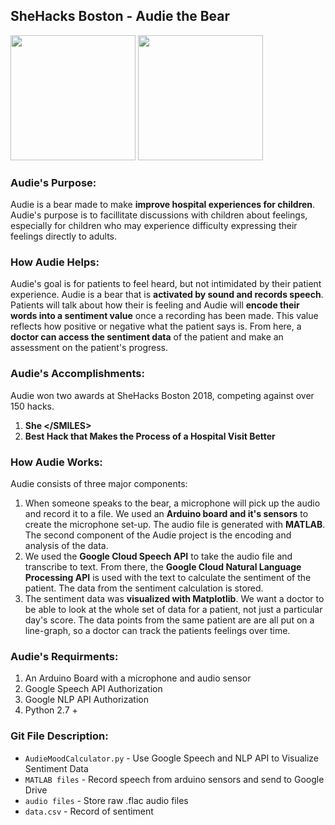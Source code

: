 ## SheHacks Boston - Audie the Bear
<img src="https://challengepost-s3-challengepost.netdna-ssl.com/photos/production/software_photos/000/593/491/datas/gallery.jpg" height="200px;"> </img>
<img src="https://lh3.googleusercontent.com/RDXfLtiQxO6vmFGfX6UmeARVyR143yCwG7tKlrGw2GBx60P8K4S-WDNHBHgrBCV0CHliiB7d-f2clJ_aEpfnvs-YHqHEz4pc-6Gk9zb5umanpb8CDDCKEY1cM4FTTw8jh2H1LwZ3omJXb57LfxiaBJ8E_nqtMmormc1aDZwHEzV2UC5wy8qs7aN6q73s6zhwYBfRqadUxO-09pQaNWY0reNJb6i8OSqAinEj0-iMQSr6Ccl8GRExCmVlWxhZS1fRPGIDqFh01kkPCkhN8YY_mNOgOTRM-eTyo6_8iR04200r0EYbjuMCtQaTutdHUXVrrCom9_J9GM2qVCsLM7hh_Bngj51R5z76mt0ED7TwitcbeYvi06KqwNXkNTntXVuWfF5yhVSgo2Ic7c-0-q_92m7ozxN0rkE7SZItlBhmXhPpJyah0hZ5v7cTTOYjD4brWKdO9W-2hpehRqobsvm3IKfmYUowRiuKW4GmNrDsIVWgNarwfQ5vSbRDKBiBI_TH57Svzunex9YvnUMQSG2cYcxJGIV4_KNUwI2trKF6wqyiRrhx0c8JS52Mxvrz6eIWj5MI1-mZ5xlgQLq5abE8UEUvdEMly9-QIdOs6YJr=w1190-h893-no" height="200px;"> </img>

### Audie's Purpose:
Audie is a bear made to make **improve hospital experiences for children**. Audie's purpose is to facillitate discussions with children about feelings, especially for children who may experience difficulty expressing their feelings directly to adults. 

### How Audie Helps: 
Audie's goal is for patients to feel heard, but not intimidated by their patient experience. Audie is a bear that is **activated by sound and records speech**. Patients will talk about how their is feeling and Audie will **encode their words into a sentiment value** once a recording has been made. This value reflects how positive or negative what the patient says is. From here, a **doctor can access the sentiment data** of the patient and make an assessment on the patient's progress.

### Audie's Accomplishments:
Audie won two awards at SheHacks Boston 2018, competing against over 150 hacks.
1. **She \</SMILES>**
2. **Best Hack that Makes the Process of a Hospital Visit Better**

### How Audie Works:
Audie consists of three major components:
 1. When someone speaks to the bear, a microphone will pick up the audio and record it to a file. We used an **Arduino board and it's sensors** to create the microphone set-up. The audio file is generated with **MATLAB**. The second component of the Audie project is the encoding and analysis of the data. 
2. We used the **Google Cloud Speech API** to take the audio file and transcribe to text. From there, the **Google Cloud Natural Language Processing API** is used with the text to calculate the sentiment of the patient. The data from the sentiment calculation is stored. 
3. The sentiment data was **visualized with Matplotlib**. We want a doctor to be able to look at the whole set of data for a patient, not just a particular day's score. The data points from the same patient are are all put on a line-graph, so a doctor can track the patients feelings over time.

### Audie's Requirments:
1. An Arduino Board with a microphone and audio sensor
2. Google Speech API Authorization
3. Google NLP API Authorization
4. Python 2.7 +

### Git File Description:
* `AudieMoodCalculator.py` - Use Google Speech and NLP API to Visualize Sentiment Data
* `MATLAB files` - Record speech from arduino sensors and send to Google Drive
* `audio files` - Store raw .flac audio files
* `data.csv` - Record of sentiment

